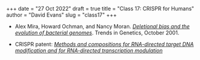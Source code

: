 +++
date = "27 Oct 2022"
draft = true
title = "Class 17: CRISPR for Humans"
author = "David Evans"
slug = "class17"
+++


- Alex Mira, Howard Ochman, and Nancy Moran. [_Deletional bias and the evolution of bacterial genomes_](/docs/mira2001.pdf). Trends in Genetics, October 2001.


- CRISPR patent: [_Methods and compositions for RNA-directed target DNA modification and for RNA-directed transcription modulation_](https://patents.google.com/patent/US20220010338A1/en)